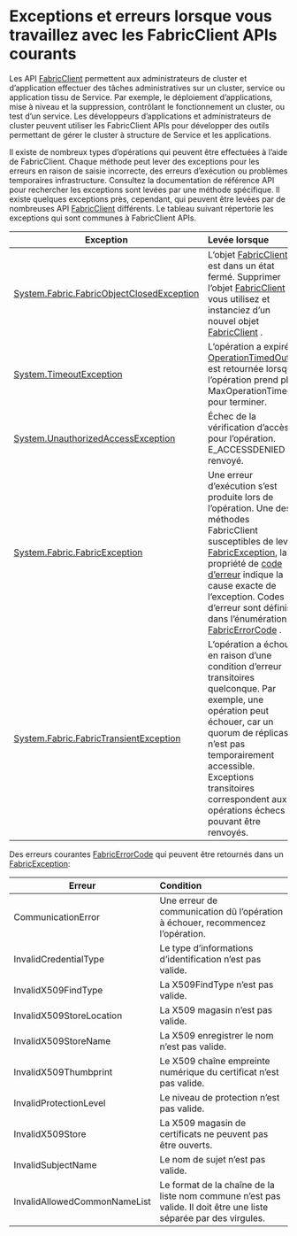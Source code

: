 <properties
   pageTitle="Les exceptions FabricClient levées | Microsoft Azure"
   description="Décrit les exceptions courantes et les erreurs qui peuvent être levées par les FabricClient APIs lors de l’application et les opérations de gestion de cluster."
   services="service-fabric"
   documentationCenter=".net"
   authors="rwike77"
   manager="timlt"
   editor=""/>

<tags
   ms.service="service-fabric"
   ms.devlang="dotnet"
   ms.topic="article"
   ms.tgt_pltfrm="NA"
   ms.workload="NA"
   ms.date="08/25/2016"
   ms.author="ryanwi"/>

# <a name="common-exceptions-and-errors-when-working-with-the-fabricclient-apis"></a>Exceptions et erreurs lorsque vous travaillez avec les FabricClient APIs courants
Les API [FabricClient](https://msdn.microsoft.com/library/system.fabric.fabricclient.aspx) permettent aux administrateurs de cluster et d’application effectuer des tâches administratives sur un cluster, service ou application tissu de Service. Par exemple, le déploiement d’applications, mise à niveau et la suppression, contrôlant le fonctionnement un cluster, ou test d’un service. Les développeurs d’applications et administrateurs de cluster peuvent utiliser les FabricClient APIs pour développer des outils permettant de gérer le cluster à structure de Service et les applications.

Il existe de nombreux types d’opérations qui peuvent être effectuées à l’aide de FabricClient.  Chaque méthode peut lever des exceptions pour les erreurs en raison de saisie incorrecte, des erreurs d’exécution ou problèmes temporaires infrastructure.  Consultez la documentation de référence API pour rechercher les exceptions sont levées par une méthode spécifique. Il existe quelques exceptions près, cependant, qui peuvent être levées par de nombreuses API [FabricClient](https://msdn.microsoft.com/library/system.fabric.fabricclient.aspx) différents. Le tableau suivant répertorie les exceptions qui sont communes à FabricClient APIs.

|Exception| Levée lorsque|
|---------|:-----------|
|[System.Fabric.FabricObjectClosedException](https://msdn.microsoft.com/library/system.fabric.fabricobjectclosedexception.aspx)|L’objet [FabricClient](https://msdn.microsoft.com/library/system.fabric.fabricclient.aspx) est dans un état fermé. Supprimer l’objet [FabricClient](https://msdn.microsoft.com/library/system.fabric.fabricclient.aspx) vous utilisez et instanciez d’un nouvel objet [FabricClient](https://msdn.microsoft.com/library/system.fabric.fabricclient.aspx) . |
|[System.TimeoutException](https://msdn.microsoft.com/library/system.timeoutexception.aspx)|L’opération a expiré. [OperationTimedOut](https://msdn.microsoft.com/library/system.fabric.fabricerrorcode.aspx) est retournée lorsque l’opération prend plus MaxOperationTimeout pour terminer.|
|[System.UnauthorizedAccessException](https://msdn.microsoft.com/en-us/library/system.unauthorizedaccessexception.aspx)|Échec de la vérification d’accès pour l’opération. E_ACCESSDENIED est renvoyé.|
|[System.Fabric.FabricException](https://msdn.microsoft.com/library/system.fabric.fabricexception.aspx)|Une erreur d’exécution s’est produite lors de l’opération. Une des méthodes FabricClient susceptibles de lever [FabricException](https://msdn.microsoft.com/library/system.fabric.fabricexception.aspx), la propriété de [code d’erreur](https://msdn.microsoft.com/library/system.fabric.fabricexception.errorcode.aspx) indique la cause exacte de l’exception. Codes d’erreur sont définis dans l’énumération [FabricErrorCode](https://msdn.microsoft.com/library/system.fabric.fabricerrorcode.aspx) .|
|[System.Fabric.FabricTransientException](https://msdn.microsoft.com/library/system.fabric.fabrictransientexception.aspx)|L’opération a échoué en raison d’une condition d’erreur transitoires quelconque. Par exemple, une opération peut échouer, car un quorum de réplicas n’est pas temporairement accessible. Exceptions transitoires correspondent aux opérations échecs pouvant être renvoyés.|

Des erreurs courantes [FabricErrorCode](https://msdn.microsoft.com/library/system.fabric.fabricerrorcode.aspx) qui peuvent être retournés dans un [FabricException](https://msdn.microsoft.com/library/system.fabric.fabricexception.aspx):

|Erreur| Condition|
|---------|:-----------|
|CommunicationError|Une erreur de communication dû l’opération à échouer, recommencez l’opération.|
|InvalidCredentialType|Le type d’informations d’identification n’est pas valide.|
|InvalidX509FindType|La X509FindType n’est pas valide.|
|InvalidX509StoreLocation|La X509 magasin n’est pas valide.|
|InvalidX509StoreName|La X509 enregistrer le nom n’est pas valide.|
|InvalidX509Thumbprint|Le X509 chaîne empreinte numérique du certificat n’est pas valide.|
|InvalidProtectionLevel|Le niveau de protection n’est pas valide.|
|InvalidX509Store|La X509 magasin de certificats ne peuvent pas être ouverts.|
|InvalidSubjectName|Le nom de sujet n’est pas valide.|
|InvalidAllowedCommonNameList|Le format de la chaîne de la liste nom commune n’est pas valide. Il doit être une liste séparée par des virgules.|
